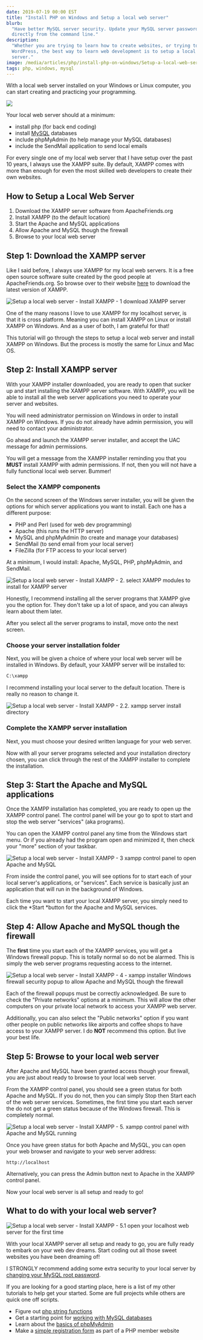 ```yaml
---
date: 2019-07-19 00:00 EST
title: "Install PHP on Windows and Setup a local web server"
blurb:
  "Have better MySQL server security. Update your MySQL server password,
  directly from the command line."
description:
  "Whether you are trying to learn how to create websites, or trying to learn
  WordPress, the best way to learn web development is to setup a local web
  server."
image: /media/articles/php/install-php-on-windows/Setup-a-local-web-server-Install-XAMPP-0-featured.png
tags: php, windows, mysql
---
```


With a local web server installed on your Windows or Linux computer, you can
start creating and practicing your programming.

![](/media/articles/php/install-php-on-windows/Setup-a-local-web-server-Install-XAMPP-0-featured.png)

Your local web server should at a minimum:

- install php (for back end coding)
- install [MySQL](/tags/mysql) databases
- include phpMyAdmin (to help manage your MySQL databases)
- include the SendMail application to send local emails

For every single one of my local web server that I have setup over the past 10
years, I always use the XAMPP suite. By default, XAMPP comes with more than
enough for even the most skilled web developers to create their own websites.

## How to Setup a Local Web Server

1. Download the XAMPP server software from ApacheFriends.org
2. Install XAMPP (to the default location)
3. Start the Apache and MySQL applications
4. Allow Apache and MySQL though the firewall
5. Browse to your local web server

## Step 1: Download the XAMPP server

Like I said before, I always use XAMPP for my local web servers. It is a free
open source software suite created by the good people at ApacheFriends.org. So
browse over to their website [here](https://apachefriends.org) to download the
latest version of XAMPP.

![Setup a local web server - Install XAMPP - 1 download XAMPP server](/media/articles/php/install-php-on-windows/Setup-a-local-web-server-Install-XAMPP-1-download-XAMPP-server-1024x640.png)

One of the many reasons I love to use XAMPP for my localhost server, is that it
is cross platform. Meaning you can install XAMPP on Linux or install XAMPP on
Windows. And as a user of both, I am grateful for that!

<Callout>

This tutorial will go through the steps to setup a local web server and install
XAMPP on Windows. But the process is mostly the same for Linux and Mac OS.

</Callout>

## Step 2: Install XAMPP server

With your XAMPP installer downloaded, you are ready to open that sucker up and
start installing the XAMPP server software. With XAMPP, you will be able to
install all the web server applications you need to operate your server and
websites.

<Callout>

You will need administrator permission on Windows in order to install XAMPP on
Windows. If you do not already have admin permission, you will need to contact
your administrator.

</Callout>

Go ahead and launch the XAMPP server installer, and accept the UAC message for
admin permissions.

You will get a message from the XAMPP installer reminding you that you **MUST**
install XAMPP with admin permissions. If not, then you will not have a fully
functional local web server. Bummer!

### Select the XAMPP components

On the second screen of the Windows server installer, you will be given the
options for which server applications you want to install. Each one has a
different purpose:

- PHP and Perl (used for web dev programming)
- Apache (this runs the HTTP server)
- MySQL and phpMyAdmin (to create and manage your databases)
- SendMail (to send email from your local server)
- FileZilla (for FTP access to your local server)

<Callout>

At a minimum, I would install: Apache, MySQL, PHP, phpMyAdmin, and SendMail.

</Callout>

![Setup a local web server - Install XAMPP - 2. select XAMPP modules to install for XAMPP server](/media/articles/php/install-php-on-windows/Setup-a-local-web-server-Install-XAMPP-2.-select-XAMPP-modules-1024x874.png)

Honestly, I recommend installing all the server programs that XAMPP give you the
option for. They don't take up a lot of space, and you can always learn about
them later.

After you select all the server programs to install, move onto the next screen.

### Choose your server installation folder

Next, you will be given a choice of where your local web server will be
installed in Windows. By default, your XAMPP server will be installed to:

```bash
C:\xampp
```

I recommend installing your local server to the default location. There is
really no reason to change it.

![Setup a local web server - Install XAMPP - 2.2. xampp server install directory](/media/articles/php/install-php-on-windows/Setup-a-local-web-server-Install-XAMPP-2.2.-xampp-server-install-directory-1024x872.png)

### Complete the XAMPP server installation

Next, you must choose your desired written language for your web server.

Now with all your server programs selected and your installation directory
chosen, you can click through the rest of the XAMPP installer to complete the
installation.

## Step 3: Start the Apache and MySQL applications

Once the XAMPP installation has completed, you are ready to open up the XAMPP
control panel. The control panel will be your go to spot to start and stop the
web server "services" (aka programs).

You can open the XAMPP control panel any time from the Windows start menu. Or if
you already had the program open and minimized it, then check your "more"
section of your taskbar.

![Setup a local web server - Install XAMPP - 3 xampp control panel to open Apache and MySQL](/media/articles/php/install-php-on-windows/Setup-a-local-web-server-Install-XAMPP-3-xampp-control-panel-1024x665.png)

From inside the control panel, you will see options for to start each of your
local server's applications, or "services". Each service is basically just an
application that will run in the background of Windows.

Each time you want to start your local XAMPP server, you simply need to click
the *Start *button for the Apache and MySQL services.

## Step 4: Allow Apache and MySQL though the firewall

The **first** time you start each of the XAMPP services, you will get a Windows
firewall popup. This is totally normal so do not be alarmed. This is simply the
web server programs requesting access to the internet.

![Setup a local web server - Install XAMPP - 4 - xampp installer Windows firewall security popup to allow Apache and MySQL though the firewall](/media/articles/php/install-php-on-windows/Setup-a-local-web-server-Install-XAMPP-4-xampp-installer-Windows-firewall-security-popup-1024x751.png)

Each of the firewall popups must be correctly acknowledged. Be sure to check the
"Private networks" options at a minimum. This will allow the other computers on
your private local network to access your XAMPP web server.

Additionally, you can also select the "Public networks" option if you want other
people on public networks like airports and coffee shops to have access to your
XAMPP server. I do **NOT** recommend this option. But live your best life.

## Step 5: Browse to your local web server

After Apache and MySQL have been granted access though your firewall, you are
just about ready to browse to your local web server.

From the XAMPP control panel, you should see a green status for both Apache and
MySQL. If you do not, then you can simply Stop then Start each of the web server
services. Sometimes, the first time you start each server the do not get a green
status because of the Windows firewall. This is completely normal.

![Setup a local web server - Install XAMPP - 5. xampp control panel with Apache and MySQL running](/media/articles/php/install-php-on-windows/Setup-a-local-web-server-Install-XAMPP-5.-xampp-control-panel-runnin-1024x670.png)

Once you have green status for both Apache and MySQL, you can open your web
browser and navigate to your web server address:

```
http://localhost
```

Alternatively, you can press the Admin button next to Apache in the XAMPP
control panel.

Now your local web server is all setup and ready to go!

## What to do with your local web server?

![Setup a local web server - Install XAMPP - 5.1 open your localhost web server for the first time](/media/articles/php/install-php-on-windows/Setup-a-local-web-server-Install-XAMPP-5.1-open-your-localhost-web-server-for-the-first-time-1024x629.png)

With your local XAMPP server all setup and ready to go, you are fully ready to
embark on your web dev dreams. Start coding out all those sweet websites you
have been dreaming of!

<Callout type="warn" title="Update your root password">

I STRONGLY recommend adding some extra security to your local server by
[changing your MySQL root password](/articles/change-mysql-password-from-command-line).

</Callout>

If you are looking for a good starting place, here is a list of my other
tutorials to help get your started. Some are full projects while others are
quick one off scripts.

- Figure out
  [php string functions](https://heytuts.com/web-dev/php/php-basics-strings)
- Get a starting point for
  [working with MySQL databases](https://heytuts.com/web-dev/php/learn-php-basics-database-operations-with-mysqli)
- Learn about the
  [basics of phpMyAdmin](https://heytuts.com/web-dev/introduction-to-phpmyadmin-what-is-phpmyadmin)
- Make a
  [simple registration form](https://heytuts.com/web-dev/make-a-simple-registration-form-in-php)
  as part of a PHP member website
